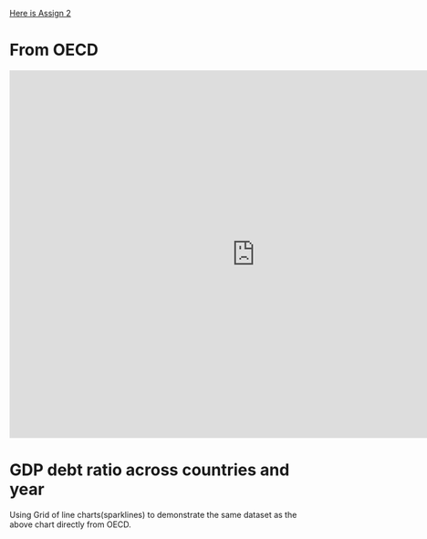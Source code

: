 [Here is Assign 2](/datavis2.md)

# From OECD
<iframe src="https://data.oecd.org/chart/69B7" width="860" height="645" style="border: 0" mozallowfullscreen="true" webkitallowfullscreen="true" allowfullscreen="true"><a href="https://data.oecd.org/chart/69B7" target="_blank">OECD Chart: General government debt, Total, % of GDP, Annual, 2019</a></iframe>

# GDP debt ratio across countries and year 
Using Grid of line charts(sparklines) to demonstrate the same dataset as the above chart directly from OECD. 
<div class="flourish-embed flourish-chart" data-src="visualisation/4274698"><script src="https://public.flourish.studio/resources/embed.js"></script></div>
